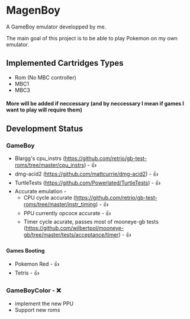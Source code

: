 # MagenBoy

A GameBoy emulator developped by me.

The main goal of this project is to be able to play Pokemon on my own emulator.

## Implemented Cartridges Types
- Rom (No MBC controller)
- MBC1
- MBC3

#### More will be added if neccessary (and by neccessary I mean if games I want to play will require them)

## Development Status

### GameBoy
- Blargg's cpu_instrs (https://github.com/retrio/gb-test-roms/tree/master/cpu_instrs) - :thumbsup:
- dmg-acid2 (https://github.com/mattcurrie/dmg-acid2) - :thumbsup:
- TurtleTests (https://github.com/Powerlated/TurtleTests) - :thumbsup:
- Accurate emulation - 
    - CPU cycle accurate (https://github.com/retrio/gb-test-roms/tree/master/instr_timing) - :thumbsup:
    - PPU currently opcoce accurate - :thumbsup:
    - Timer cycle acurate, passes most of mooneye-gb tests (https://github.com/wilbertpol/mooneye-gb/tree/master/tests/acceptance/timer) - :thumbsup:

#### Games Booting
- Pokemon Red - :thumbsup:
- Tetris - :thumbsup:

### GameBoyColor - :x:
- implement the new PPU
- Support new roms